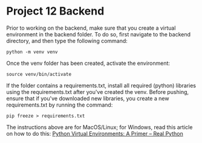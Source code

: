 # Project 12 Backend

Prior to working on the backend, make sure that you create a virtual environment in the backend folder. To do so, first navigate to the backend directory, and then type the following command:
```
python -m venv venv
```
Once the venv folder has been created, activate the environment:
```
source venv/bin/activate
```
If the folder contains a requirements.txt, install all required (python) libraries using the requirements.txt after you've created the venv. Before pushing, ensure that if you've downloaded new libraries, you create a new requirements.txt by running the command:
```
pip freeze > requirements.txt
```
The instructions above are for MacOS/Linux; for Windows, read this article on how to do this: [Python Virtual Environments: A Primer – Real Python](https://realpython.com/python-virtual-environments-a-primer/)